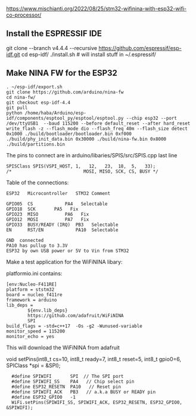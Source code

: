 
https://www.mischianti.org/2022/08/25/stm32-wifinina-with-esp32-wifi-co-processor/

Install the ESPRESSIF IDE
-------------------------

git clone --branch v4.4.4 --recursive https://github.com/espressif/esp-idf.git
cd esp-idf/
./install.sh # will install stuff in ~/.espressif/

Make NINA FW for the ESP32
--------------------------
```
. ~/esp-idf/export.sh
git clone https://github.com/arduino/nina-fw
cd nina-fw/
git checkout esp-idf-4.4
git pull
python /home/haba/Arduino/esp-idf/components/esptool_py/esptool/esptool.py --chip esp32 --port /dev/ttyUSB1  --baud 115200 --before default_reset --after hard_reset write_flash -z --flash_mode dio --flash_freq 40m --flash_size detect 0x1000 ./build/bootloader/bootloader.bin 0xf000 ./build/phy_init_data.bin 0x30000 ./build/nina-fw.bin 0x8000 ./build/partitions.bin
```
The pins to connect are in arduino/libaries/SPIS/src/SPIS.cpp last line
```
SPISClass SPIS(VSPI_HOST, 1,   12,   23,  18,  5,   33);
/*                           MOSI, MISO, SCK, CS, BUSY */
```
Table of the connections:
```
ESP32	Microcontroller	  STM32 Comment

GPIO05	CS	          PA4   Selectable
GPIO18	SCK		  PA5   Fix
GPIO23	MISO		  PA6   Fix
GPIO12	MOSI		  PA7   Fix
GPIO33	BUSY/READY (IRQ)  PB3   Selectable
EN      RST/EN	          PA10  Selectable

GND  connected
PA10 has pullup to 3.3V
ESP32 by own USB power or 5V to Vin from STM32
```

Make a test application for the WiFiNINA libary:

platformio.ini contains:
```
[env:Nucleo-F411RE]
platform = ststm32
board = nucleo_f411re
framework = arduino
lib_deps = 
        ${env.lib_deps}
        https://github.com/adafruit/WiFiNINA
        SPI
build_flags = -std=c++17  -Os -g2 -Wunused-variable
monitor_speed = 115200
monitor_echo = yes
```

This will download the WiFiNINA from adafruit

 void setPins(int8_t cs=10, int8_t ready=7, int8_t reset=5, int8_t gpio0=6, SPIClass *spi = &SPI);
```
  #define SPIWIFI       SPI  // The SPI port
  #define SPIWIFI_SS    PA4   // Chip select pin
  #define ESP32_RESETN  PA10   // Reset pin
  #define SPIWIFI_ACK   PB3   // a.k.a BUSY or READY pin
  #define ESP32_GPIO0   -1
  WiFi.setPins(SPIWIFI_SS, SPIWIFI_ACK, ESP32_RESETN, ESP32_GPIO0, &SPIWIFI);
```
